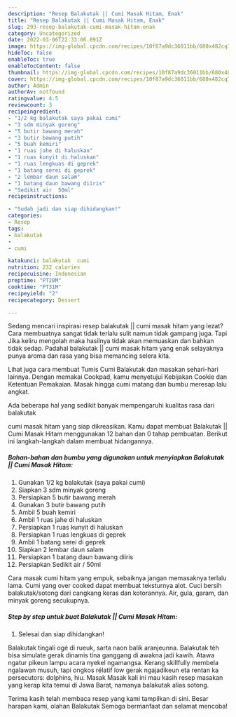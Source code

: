 ```yaml
---
description: "Resep Balakutak || Cumi Masak Hitam, Enak"
title: "Resep Balakutak || Cumi Masak Hitam, Enak"
slug: 293-resep-balakutak-cumi-masak-hitam-enak
category: Uncategorized
date: 2022-03-06T22:33:06.891Z
image: https://img-global.cpcdn.com/recipes/10f87a9dc36011bb/680x482cq70/balakutak-cumi-masak-hitam-foto-resep-utama.jpg
hideToc: false
enableToc: true
enableTocContent: false
thumbnail: https://img-global.cpcdn.com/recipes/10f87a9dc36011bb/680x482cq70/balakutak-cumi-masak-hitam-foto-resep-utama.jpg
cover: https://img-global.cpcdn.com/recipes/10f87a9dc36011bb/680x482cq70/balakutak-cumi-masak-hitam-foto-resep-utama.jpg
author: Admin
authorAv: notfound
ratingvalue: 4.5
reviewcount: 3
recipeingredient:
- "1/2 kg balakutak saya pakai cumi"
- "3 sdm minyak goreng"
- "5 butir bawang merah"
- "3 butir bawang putih"
- "5 buah kemiri"
- "1 ruas jahe di haluskan"
- "1 ruas kunyit di haluskan"
- "1 ruas lengkuas di geprek"
- "1 batang serei di geprek"
- "2 lembar daun salam"
- "1 batang daun bawang diiris"
- "Sedikit air  50ml"
recipeinstructions:

- "Sudah jadi dan siap dihidangkan!"
categories:
- Resep
tags:
- balakutak
- 
- cumi

katakunci: balakutak  cumi 
nutrition: 232 calories
recipecuisine: Indonesian
preptime: "PT20M"
cooktime: "PT31M"
recipeyield: "2"
recipecategory: Dessert

---
```



Sedang mencari inspirasi resep balakutak || cumi masak hitam yang lezat? Cara membuatnya sangat tidak terlalu sulit namun tidak gampang juga. Tapi Jika keliru mengolah maka hasilnya tidak akan memuaskan dan bahkan tidak sedap. Padahal balakutak || cumi masak hitam yang enak selayaknya punya aroma dan rasa yang bisa memancing selera kita.


Lihat juga cara membuat Tumis Cumi Balakutak dan masakan sehari-hari lainnya. Dengan memakai Cookpad, kamu menyetujui Kebijakan Cookie dan Ketentuan Pemakaian. Masak hingga cumi matang dan bumbu meresap lalu angkat.

Ada beberapa hal yang sedikit banyak mempengaruhi kualitas rasa dari balakutak 

 cumi masak hitam yang siap dikreasikan. Kamu dapat membuat Balakutak || Cumi Masak Hitam menggunakan 12 bahan dan 0 tahap pembuatan. Berikut ini langkah-langkah dalam membuat hidangannya.

<!--inarticleads1-->

##### Bahan-bahan dan bumbu yang digunakan untuk menyiapkan Balakutak || Cumi Masak Hitam:

1. Gunakan 1/2 kg balakutak (saya pakai cumi)
1. Siapkan 3 sdm minyak goreng
1. Persiapkan 5 butir bawang merah
1. Gunakan 3 butir bawang putih
1. Ambil 5 buah kemiri
1. Ambil 1 ruas jahe di haluskan
1. Persiapkan 1 ruas kunyit di haluskan
1. Persiapkan 1 ruas lengkuas di geprek
1. Ambil 1 batang serei di geprek
1. Siapkan 2 lembar daun salam
1. Persiapkan 1 batang daun bawang diiris
1. Persiapkan Sedikit air / 50ml


Cara masak cumi hitam yang empuk, sebaiknya jangan memasaknya terlalu lama. Cumi yang over cooked dapat membuat teksturnya alot. Cuci bersih balakutak/sotong dari cangkang keras dan kotorannya. Air, gula, garam, dan minyak goreng secukupnya. 

<!--inarticleads2-->

##### Step by step untuk buat Balakutak || Cumi Masak Hitam:


1. Selesai dan siap dihidangkan!

Balakutak tingali ogé di rueuk, sarta naon balik aranjeunna. Balakutak téh bisa simulate gerak dinamis tina ganggang di awakna jadi kawih. Atawa ngatur pikeun lampu acara nyekel ngamangsa. Kerang skillfully membela ngalawan musuh, tapi ongkos rélatif low gerak ngajadikeun eta rentan ka persecutors: dolphins, hiu. Masak Masak kali ini mau kasih resep masakan yang kerap kita temui di Jawa Barat, namanya balakutak alias sotong. 

Terima kasih telah membaca resep yang kami tampilkan di sini. Besar harapan kami, olahan Balakutak  Semoga bermanfaat dan selamat mencoba!
